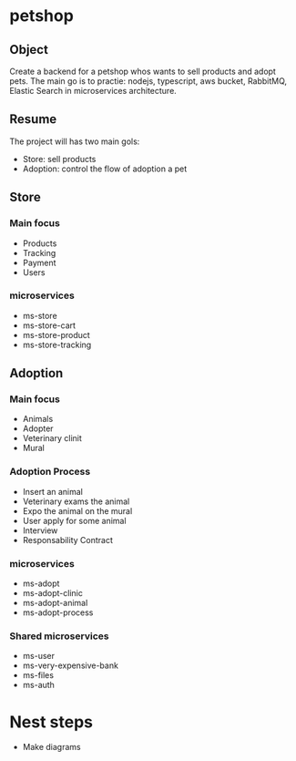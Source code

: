 # petshop


## Object

Create a backend for a petshop whos wants to sell products and adopt pets.
The main go is to practie: nodejs, typescript, aws bucket, RabbitMQ, Elastic Search in microservices architecture.


## Resume

The project will has two main gols:
- Store: sell products
- Adoption: control the flow of adoption a pet


## Store

### Main focus

- Products
- Tracking
- Payment
- Users


### microservices

- ms-store
- ms-store-cart
- ms-store-product
- ms-store-tracking


## Adoption


### Main focus
- Animals
- Adopter
- Veterinary clinit
- Mural


### Adoption Process
- Insert an animal
- Veterinary exams the animal
- Expo the animal on the mural
- User apply for some animal
- Interview
- Responsability Contract


### microservices

- ms-adopt
- ms-adopt-clinic
- ms-adopt-animal
- ms-adopt-process

### Shared microservices

- ms-user
- ms-very-expensive-bank
- ms-files
- ms-auth


# Nest steps

- Make diagrams
